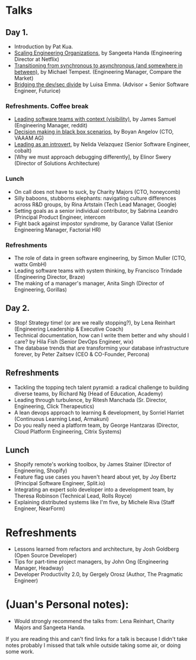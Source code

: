 # Talks

## Day 1.
- Introduction by Pat Kua.
- [Scaling Engineering Organizations](./scaling-engineering-organizations.md), by Sangeeta Handa (Engineering Director at Netflix)
- [Transitioning from synchronous to asynchronous (and somewhere in between)](./from-synchronous-to-asynchronous.md), by Michael Tempest. (Engineering Manager, Compare the Market)
- [Bridging the dev/sec divide](./bridging-the-dev-sec.md) by Luisa Emma. (Advisor + Senior Software Engineer, Futurice)

### Refreshments. Coffee break

- [Leading software teams with context (visibility)](./leading-with-context.md), by James Samuel (Engineering Manager, reddit)
- [Decision making in black box scenarios](./decision-making-black-box.md), by Boyan Angelov (CTO, VAAAM AG)
- [Leading as an introvert](./introverts.md), by Nelida Velazquez (Senior Software Engineer, cobalt)
- [Why we must approach debugging differently], by Elinor Swery (Director of Solutions Architecture)

### Lunch

- On call does not have to suck, by Charity Majors (CTO, honeycomb)
- Silly baboons, stubborns elephants: navigating culture differences across R&D groups, by Rina Artstain (Tech Lead Manager, Google)
- Setting goals as a senior individual contributor, by Sabrina Leandro (Principal Product Engineer, intercom
- Fight back against impostor syndrome, by Garance Vallat (Senior Engineering Manager, Factorial HR)

### Refreshments

- The role of data in green software engineering, by Simon Muller (CTO, wattx GmbH)
- Leading software teams with system thinking, by Francisco Trindade (Engineering Director, Braze)
- The making of a manager's manager, Anita Singh (Director of Engineering, Gorillas)


## Day 2.

- Stop! Strategy time! (or are we really stopping?), by Lena Reinhart (Engineering Leadership & Executive Coach)
- Technical documentation, how can I write them better and why should I care? by Hila Fish (Senior DevOps Engineer, wix) 
- The database trends that are transforming your database infrastructure forever, by Peter Zaitsev (CEO & CO-Founder, Percona)

## Refreshments

- Tackling the topping tech talent pyramid: a radical challenge to building diverse teams, by Richard Ng (Head of Education, Academy)
- Leading through turbulence, by Ritesh Manchada (Sr. Director, Engineering, Click Therapeutics)
- A lean devops approach to learning & development, by Sorriel Harriet (Continuous Learning Lead, Armakuni)
- Do you really need a platform team, by George Hantzaras (Director, Cloud Platform Engineering, Citrix Systems)

## Lunch

- Shopify remote's working toolbox, by James Stainer (Director of Engineering, Shopify)
- Feature flag use cases you haven't heard about yet, by Joy Ebertz (Principal Software Engineer, Split.io)
- Integrating an expert solo developer into a development team, by Theresa Robinson (Technical Lead, Rolls Royce)
- Explaining distributed systems like I'm five, by Michele Riva (Staff Engineer, NearForm)

# Refreshments

- Lessons learned from refactors and architecture, by Josh Goldberg (Open Source Developer)
- Tips for part-time project managers, by John Ong (Engineering Manager, Headway)
- Developer Productivity 2.0, by Gergely Orosz (Author, The Pragmatic Engineer)


# (Juan's Personal notes):

- Would strongly recommend the talks from: Lena Reinhart, Charity Majors and Sangeeta Handa.

If you are reading this and can't find links for a talk is because I didn't take notes
probably I missed that talk while outside taking some air, or doing some work.

